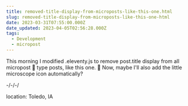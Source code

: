 ```yaml
---
title: removed-title-display-from-microposts-like-this-one.html
slug: removed-title-display-from-microposts-like-this-one-html
date: 2023-03-31T07:55:00.000Z
date_updated: 2023-04-05T02:56:28.000Z
tags: 
  - Development
  - micropost
---
```


This morning I modified .eleventy.js to remove post.title display from all micropost 🔬 type posts, like this one. 🙂 Now, maybe I'll also add the little microscope icon automatically?

-/-/-/

location: Toledo, IA
